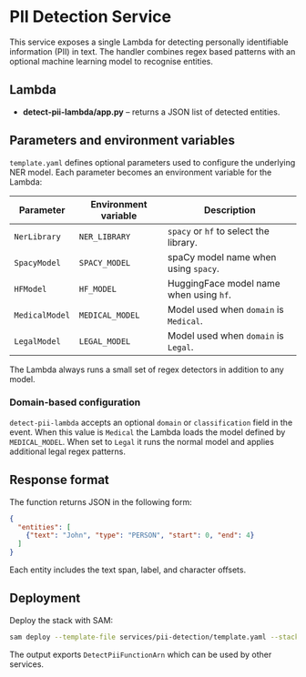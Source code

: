 # PII Detection Service

This service exposes a single Lambda for detecting personally identifiable
information (PII) in text. The handler combines regex based patterns with an
optional machine learning model to recognise entities.

## Lambda

- **detect-pii-lambda/app.py** – returns a JSON list of detected entities.

## Parameters and environment variables

`template.yaml` defines optional parameters used to configure the underlying NER
model. Each parameter becomes an environment variable for the Lambda:

| Parameter   | Environment variable | Description                                |
| ----------- | -------------------- | ------------------------------------------ |
| `NerLibrary` | `NER_LIBRARY`       | `spacy` or `hf` to select the library.     |
| `SpacyModel` | `SPACY_MODEL`       | spaCy model name when using `spacy`.       |
| `HFModel`    | `HF_MODEL`          | HuggingFace model name when using `hf`.    |
| `MedicalModel` | `MEDICAL_MODEL`   | Model used when `domain` is `Medical`. |
| `LegalModel` | `LEGAL_MODEL`       | Model used when `domain` is `Legal`. |

The Lambda always runs a small set of regex detectors in addition to any model.

### Domain-based configuration

`detect-pii-lambda` accepts an optional `domain` or `classification` field in
the event. When this value is `Medical` the Lambda loads the model defined by
`MEDICAL_MODEL`. When set to `Legal` it runs the normal model and applies
additional legal regex patterns.

## Response format

The function returns JSON in the following form:

```json
{
  "entities": [
    {"text": "John", "type": "PERSON", "start": 0, "end": 4}
  ]
}
```

Each entity includes the text span, label, and character offsets.

## Deployment

Deploy the stack with SAM:

```bash
sam deploy --template-file services/pii-detection/template.yaml --stack-name pii
```

The output exports `DetectPiiFunctionArn` which can be used by other services.
